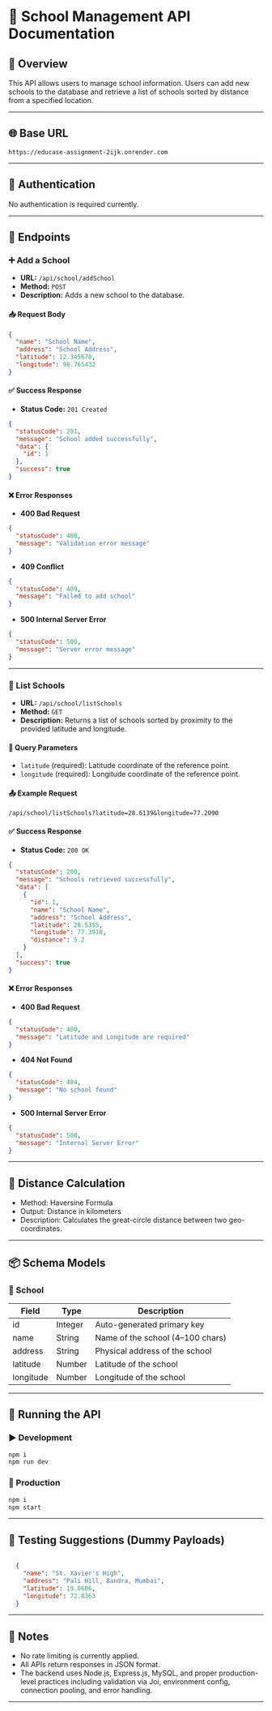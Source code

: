
# 🏫 School Management API Documentation

## 📘 Overview

This API allows users to manage school information. Users can add new schools to the database and retrieve a list of schools sorted by distance from a specified location.

---

## 🌐 Base URL

```
https://educase-assignment-2ijk.onrender.com
```

---

## 🔐 Authentication

No authentication is required currently.

---

## 📌 Endpoints

### ➕ Add a School

- **URL:** `/api/school/addSchool`
- **Method:** `POST`
- **Description:** Adds a new school to the database.

#### 📥 Request Body

```json
{
  "name": "School Name",
  "address": "School Address",
  "latitude": 12.345678,
  "longitude": 98.765432
}
```

#### ✅ Success Response

- **Status Code:** `201 Created`

```json
{
  "statusCode": 201,
  "message": "School added successfully",
  "data": {
    "id": 1
  },
  "success": true
}
```

#### ❌ Error Responses

- **400 Bad Request**

```json
{
  "statusCode": 400,
  "message": "Validation error message"
}
```

- **409 Conflict**

```json
{
  "statusCode": 409,
  "message": "Failed to add school"
}
```

- **500 Internal Server Error**

```json
{
  "statusCode": 500,
  "message": "Server error message"
}
```

---

### 📍 List Schools

- **URL:** `/api/school/listSchools`
- **Method:** `GET`
- **Description:** Returns a list of schools sorted by proximity to the provided latitude and longitude.

#### 🧭 Query Parameters

- `latitude` (required): Latitude coordinate of the reference point.
- `longitude` (required): Longitude coordinate of the reference point.

#### 📤 Example Request

```
/api/school/listSchools?latitude=28.6139&longitude=77.2090
```

#### ✅ Success Response

- **Status Code:** `200 OK`

```json
{
  "statusCode": 200,
  "message": "Schools retrieved successfully",
  "data": [
    {
      "id": 1,
      "name": "School Name",
      "address": "School Address",
      "latitude": 28.5355,
      "longitude": 77.3910,
      "distance": 5.2
    }
  ],
  "success": true
}
```

#### ❌ Error Responses

- **400 Bad Request**

```json
{
  "statusCode": 400,
  "message": "Latitude and Longitude are required"
}
```

- **404 Not Found**

```json
{
  "statusCode": 404,
  "message": "No school found"
}
```

- **500 Internal Server Error**

```json
{
  "statusCode": 500,
  "message": "Internal Server Error"
}
```

---

## 🧮 Distance Calculation

- Method: Haversine Formula
- Output: Distance in kilometers
- Description: Calculates the great-circle distance between two geo-coordinates.

---

## 📦 Schema Models

### 🏫 School

| Field     | Type    | Description                        |
|-----------|---------|------------------------------------|
| id        | Integer | Auto-generated primary key         |
| name      | String  | Name of the school (4–100 chars)   |
| address   | String  | Physical address of the school     |
| latitude  | Number  | Latitude of the school             |
| longitude | Number  | Longitude of the school            |

---

## 🚀 Running the API

### ▶️ Development

```bash
npm i
npm run dev
```

### 🚢 Production

```bash
npm i
npm start
```

---

## 🧪 Testing Suggestions (Dummy Payloads)

```json

  {
    "name": "St. Xavier's High",
    "address": "Pali Hill, Bandra, Mumbai",
    "latitude": 19.0606,
    "longitude": 72.8363
  }

```

---

## 📎 Notes

- No rate limiting is currently applied.
- All APIs return responses in JSON format.
- The backend uses Node.js, Express.js, MySQL, and proper production-level practices including validation via Joi, environment config, connection pooling, and error handling.

---
